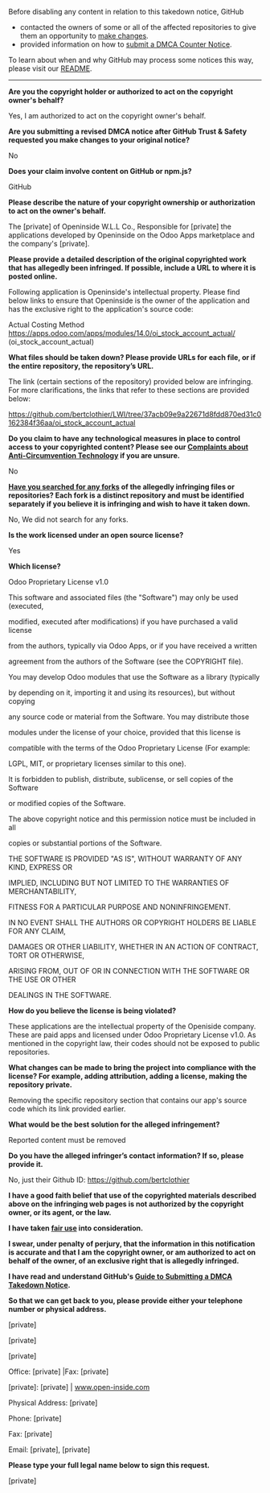 Before disabling any content in relation to this takedown notice, GitHub
- contacted the owners of some or all of the affected repositories to give them an opportunity to [make changes](https://docs.github.com/en/github/site-policy/dmca-takedown-policy#a-how-does-this-actually-work).
- provided information on how to [submit a DMCA Counter Notice](https://docs.github.com/en/articles/guide-to-submitting-a-dmca-counter-notice).

To learn about when and why GitHub may process some notices this way, please visit our [README](https://github.com/github/dmca/blob/master/README.md#anatomy-of-a-takedown-notice).

---

**Are you the copyright holder or authorized to act on the copyright owner's behalf?**

Yes, I am authorized to act on the copyright owner's behalf.

**Are you submitting a revised DMCA notice after GitHub Trust & Safety requested you make changes to your original notice?**

No

**Does your claim involve content on GitHub or npm.js?**

GitHub

**Please describe the nature of your copyright ownership or authorization to act on the owner's behalf.**

The [private] of Openinside W.L.L Co., Responsible for [private] the applications developed by Openinside on the Odoo Apps marketplace and the company's [private].

**Please provide a detailed description of the original copyrighted work that has allegedly been infringed. If possible, include a URL to where it is posted online.**

Following application is Openinside's intellectual property. Please find below links to ensure that Openinside is the owner of the application and has the exclusive right to the application's source code:

Actual Costing Method https://apps.odoo.com/apps/modules/14.0/oi_stock_account_actual/ (oi_stock_account_actual)

**What files should be taken down? Please provide URLs for each file, or if the entire repository, the repository’s URL.**

The link (certain sections of the repository) provided below are infringing. For more clarifications, the links that refer to these sections are provided below:

https://github.com/bertclothier/LWI/tree/37acb09e9a22671d8fdd870ed31c0162384f36aa/oi_stock_account_actual

**Do you claim to have any technological measures in place to control access to your copyrighted content? Please see our <a href="https://docs.github.com/articles/guide-to-submitting-a-dmca-takedown-notice#complaints-about-anti-circumvention-technology">Complaints about Anti-Circumvention Technology</a> if you are unsure.**

No

**<a href="https://docs.github.com/articles/dmca-takedown-policy#b-what-about-forks-or-whats-a-fork">Have you searched for any forks</a> of the allegedly infringing files or repositories? Each fork is a distinct repository and must be identified separately if you believe it is infringing and wish to have it taken down.**

No, We did not search for any forks.

**Is the work licensed under an open source license?**

Yes

**Which license?**

Odoo Proprietary License v1.0

This software and associated files (the "Software") may only be used (executed,

modified, executed after modifications) if you have purchased a valid license

from the authors, typically via Odoo Apps, or if you have received a written

agreement from the authors of the Software (see the COPYRIGHT file).

You may develop Odoo modules that use the Software as a library (typically

by depending on it, importing it and using its resources), but without copying

any source code or material from the Software. You may distribute those

modules under the license of your choice, provided that this license is

compatible with the terms of the Odoo Proprietary License (For example:

LGPL, MIT, or proprietary licenses similar to this one).

It is forbidden to publish, distribute, sublicense, or sell copies of the Software

or modified copies of the Software.

The above copyright notice and this permission notice must be included in all

copies or substantial portions of the Software.

THE SOFTWARE IS PROVIDED "AS IS", WITHOUT WARRANTY OF ANY KIND, EXPRESS OR

IMPLIED, INCLUDING BUT NOT LIMITED TO THE WARRANTIES OF MERCHANTABILITY,

FITNESS FOR A PARTICULAR PURPOSE AND NONINFRINGEMENT.

IN NO EVENT SHALL THE AUTHORS OR COPYRIGHT HOLDERS BE LIABLE FOR ANY CLAIM,

DAMAGES OR OTHER LIABILITY, WHETHER IN AN ACTION OF CONTRACT, TORT OR OTHERWISE,

ARISING FROM, OUT OF OR IN CONNECTION WITH THE SOFTWARE OR THE USE OR OTHER

DEALINGS IN THE SOFTWARE.

**How do you believe the license is being violated?**

These applications are the intellectual property of the Openiside company. These are paid apps and licensed under Odoo Proprietary License v1.0. As mentioned in the copyright law, their codes should not be exposed to public repositories.

**What changes can be made to bring the project into compliance with the license? For example, adding attribution, adding a license, making the repository private.**

Removing the specific repository section that contains our app's source code which its link provided earlier.

**What would be the best solution for the alleged infringement?**

Reported content must be removed

**Do you have the alleged infringer’s contact information? If so, please provide it.**

No, just their Github ID: https://github.com/bertclothier

**I have a good faith belief that use of the copyrighted materials described above on the infringing web pages is not authorized by the copyright owner, or its agent, or the law.**

**I have taken <a href="https://www.lumendatabase.org/topics/22">fair use</a> into consideration.**

**I swear, under penalty of perjury, that the information in this notification is accurate and that I am the copyright owner, or am authorized to act on behalf of the owner, of an exclusive right that is allegedly infringed.**

**I have read and understand GitHub's <a href="https://docs.github.com/articles/guide-to-submitting-a-dmca-takedown-notice/">Guide to Submitting a DMCA Takedown Notice</a>.**

**So that we can get back to you, please provide either your telephone number or physical address.**

[private]

[private]

[private]

Office: [private] |Fax: [private]

[private]: [private] | www.open-inside.com

Physical Address: [private]

Phone: [private]

Fax: [private]

Email: [private], [private]

**Please type your full legal name below to sign this request.**

[private]
